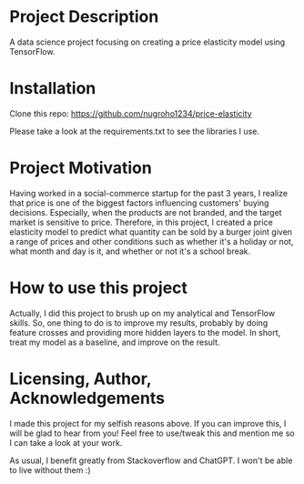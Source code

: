 # Project Description
A data science project focusing on creating a price elasticity model using TensorFlow.

# Installation
Clone this repo: https://github.com/nugroho1234/price-elasticity

Please take a look at the requirements.txt to see the libraries I use.

# Project Motivation
Having worked in a social-commerce startup for the past 3 years, I realize that price is one of the biggest factors influencing customers' buying decisions. Especially, when the products are not branded, and the target market is sensitive to price. Therefore, in this project, I created a price elasticity model to predict what quantity can be sold by a burger joint given a range of prices and other conditions such as whether it's a holiday or not, what month and day is it, and whether or not it's a school break.

# How to use this project
Actually, I did this project to brush up on my analytical and TensorFlow skills. So, one thing to do is to improve my results, probably by doing feature crosses and providing more hidden layers to the model. In short, treat my model as a baseline, and improve on the result.

# Licensing, Author, Acknowledgements
I made this project for my selfish reasons above. If you can improve this, I will be glad to hear from you! Feel free to use/tweak this and mention me so I can take a look at your work.

As usual, I benefit greatly from Stackoverflow and ChatGPT. I won't be able to live without them :)
